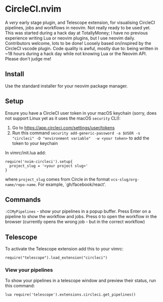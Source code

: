 # CircleCI.nvim

A _very_ early stage plugin, and Telescope extension, for visualising CircleCI pipelines, jobs and workflows in neovim. Not really ready to be used yet. This was started during a hack day at TotallyMoney; I have no previous experience writing Lua or neovim plugins, but I use neovim daily. Contributors welcome, lots to be done! Loosely based on/inspired by the CircleCI vscode plugin. Code quality is awful, mostly due to: being written in ~18 hours during a hack day while not knowing Lua or the Neovim API. Please don't judge me!

## Install
Use the standard installer for your neovim package manager.

## Setup
Ensure you have a CircleCI user token in your macOS keychain (sorry, does not support Linux yet as it uses the macOS `security` CLI):
1. Go to https://app.circleci.com/settings/user/tokens
2. Run this command `security add-generic-password -a $USER -s "circleci" -D "environment variable"  -w <your token>` to add the token to your keychain

In vimrc/init.lua add:
```
require('nvim-circleci').setup{
  project_slug = '<your project slug>'
}
```

where `project_slug` comes from Circle in the format `vcs-slug/org-name/repo-name`. For example, `gh/facebook/react'.

## Commands
`:CCMyPipelines` - show your pipelines in a popup buffer. Press Enter on a pipeline to show the workflow and jobs. Press `O` to open the workflow in the browser (currently opens the wrong job - but in the correct workflow)

## Telescope
To activate the Telescope extension add this to your vimrc:
```
require("telescope").load_extension("circleci")
```

### View your pipelines
To show your pipelines in a telescope window and preview their status, run this command:
```
lua require('telescope').extensions.circleci.get_pipelines()
```

